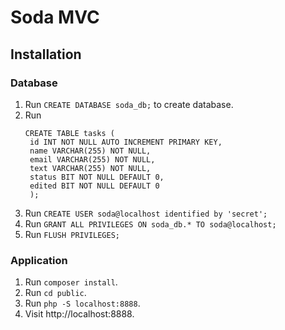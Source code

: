 # Soda MVC

## Installation

### Database
1. Run `CREATE DATABASE soda_db;` to create database.
2. Run
   ```
   CREATE TABLE tasks (
    id INT NOT NULL AUTO INCREMENT PRIMARY KEY,
    name VARCHAR(255) NOT NULL,
    email VARCHAR(255) NOT NULL,
    text VARCHAR(255) NOT NULL,
    status BIT NOT NULL DEFAULT 0,
    edited BIT NOT NULL DEFAULT 0
    );
   ```
3. Run `CREATE USER soda@localhost identified by 'secret';`
4. Run `GRANT ALL PRIVILEGES ON soda_db.* TO soda@localhost;`
5. Run `FLUSH PRIVILEGES;`


### Application
1. Run `composer install`.
2. Run `cd public`.
3. Run `php -S localhost:8888`.
4. Visit http://localhost:8888.
